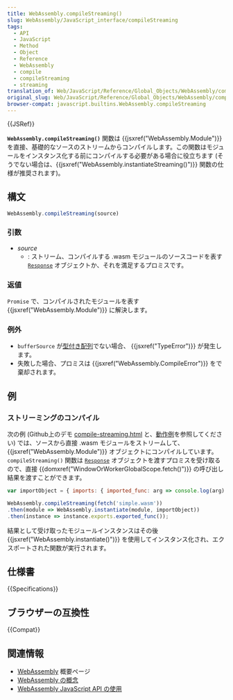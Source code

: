 ```yaml
---
title: WebAssembly.compileStreaming()
slug: WebAssembly/JavaScript_interface/compileStreaming
tags:
  - API
  - JavaScript
  - Method
  - Object
  - Reference
  - WebAssembly
  - compile
  - compileStreaming
  - streaming
translation_of: Web/JavaScript/Reference/Global_Objects/WebAssembly/compileStreaming
original_slug: Web/JavaScript/Reference/Global_Objects/WebAssembly/compileStreaming
browser-compat: javascript.builtins.WebAssembly.compileStreaming
---
```

{{JSRef}}

**`WebAssembly.compileStreaming()`** 関数は {{jsxref("WebAssembly.Module")}} を直接、基礎的なソースのストリームからコンパイルします。この関数はモジュールをインスタンス化する前にコンパイルする必要がある場合に役立ちます (そうでない場合は、{{jsxref("WebAssembly.instantiateStreaming()")}} 関数の仕様が推奨されます)。

## 構文

```js
WebAssembly.compileStreaming(source)
```

### 引数

- _source_
  - : ストリーム、コンパイルする .wasm モジュールのソースコードを表す [`Response`](/ja/docs/Web/API/Response) オブジェクトか、それを満足するプロミスです。

### 返値

`Promise` で、コンパイルされたモジュールを表す {{jsxref("WebAssembly.Module")}} に解決します。</p>

### 例外

- `bufferSource` が[型付き配列](/ja/docs/Web/JavaScript/Typed_arrays)でない場合、 {{jsxref("TypeError")}} が発生します。
- 失敗した場合、プロミスは {{jsxref("WebAssembly.CompileError")}} をで棄却されます。

## 例

### ストリーミングのコンパイル

次の例 (Github上のデモ [compile-streaming.html](https://github.com/mdn/webassembly-examples/blob/master/js-api-examples/compile-streaming.html) と、[動作例](https://mdn.github.io/webassembly-examples/js-api-examples/compile-streaming.html)を参照してください) では、ソースから直接 .wasm モジュールをストリームして、 {{jsxref("WebAssembly.Module")}} オブジェクトにコンパイルしています。`compileStreaming()`  関数は [`Response`](/ja/docs/Web/API/Response) オブジェクトを渡すプロミスを受け取るので、直接 {{domxref("WindowOrWorkerGlobalScope.fetch()")}} の呼び出し結果を渡すことができます。

```js
var importObject = { imports: { imported_func: arg => console.log(arg) } };

WebAssembly.compileStreaming(fetch('simple.wasm'))
.then(module => WebAssembly.instantiate(module, importObject))
.then(instance => instance.exports.exported_func());
```

結果として受け取ったモジュールインスタンスはその後 {{jsxref("WebAssembly.instantiate()")}} を使用してインスタンス化され、エクスポートされた関数が実行されます。

## 仕様書

{{Specifications}}

## ブラウザーの互換性

{{Compat}}

## 関連情報

- [WebAssembly](/ja/docs/WebAssembly) 概要ページ
- [WebAssembly の概念](/ja/docs/WebAssembly/Concepts)
- [WebAssembly JavaScript API の使用](/ja/docs/WebAssembly/Using_the_JavaScript_API)
